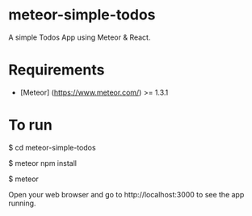 # meteor-simple-todos
A simple Todos App using Meteor &amp; React.

# Requirements

 - [Meteor] (https://www.meteor.com/) >= 1.3.1

# To run

$ cd meteor-simple-todos

$ meteor npm install

$ meteor

Open your web browser and go to http://localhost:3000 to see the app running.
